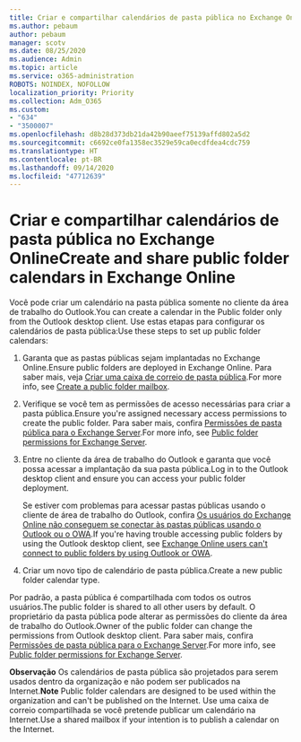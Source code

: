 ```yaml
---
title: Criar e compartilhar calendários de pasta pública no Exchange Online
ms.author: pebaum
author: pebaum
manager: scotv
ms.date: 08/25/2020
ms.audience: Admin
ms.topic: article
ms.service: o365-administration
ROBOTS: NOINDEX, NOFOLLOW
localization_priority: Priority
ms.collection: Adm_O365
ms.custom:
- "634"
- "3500007"
ms.openlocfilehash: d8b28d373db21da42b90aeef75139affd802a5d2
ms.sourcegitcommit: c6692ce0fa1358ec3529e59ca0ecdfdea4cdc759
ms.translationtype: HT
ms.contentlocale: pt-BR
ms.lasthandoff: 09/14/2020
ms.locfileid: "47712639"
---
```

# <a name="create-and-share-public-folder-calendars-in-exchange-online"></a><span data-ttu-id="34b2a-102">Criar e compartilhar calendários de pasta pública no Exchange Online</span><span class="sxs-lookup"><span data-stu-id="34b2a-102">Create and share public folder calendars in Exchange Online</span></span>

<span data-ttu-id="34b2a-103">Você pode criar um calendário na pasta pública somente no cliente da área de trabalho do Outlook.</span><span class="sxs-lookup"><span data-stu-id="34b2a-103">You can create a calendar in the Public folder only from the Outlook desktop client.</span></span> <span data-ttu-id="34b2a-104">Use estas etapas para configurar os calendários de pasta pública:</span><span class="sxs-lookup"><span data-stu-id="34b2a-104">Use these steps to set up public folder calendars:</span></span>

1. <span data-ttu-id="34b2a-105">Garanta que as pastas públicas sejam implantadas no Exchange Online.</span><span class="sxs-lookup"><span data-stu-id="34b2a-105">Ensure public folders are deployed in Exchange Online.</span></span> <span data-ttu-id="34b2a-106">Para saber mais, veja [Criar uma caixa de correio de pasta pública](https://docs.microsoft.com/exchange/collaboration-exo/public-folders/create-public-folder-mailbox).</span><span class="sxs-lookup"><span data-stu-id="34b2a-106">For more info, see [Create a public folder mailbox](https://docs.microsoft.com/exchange/collaboration-exo/public-folders/create-public-folder-mailbox).</span></span> 

2. <span data-ttu-id="34b2a-107">Verifique se você tem as permissões de acesso necessárias para criar a pasta pública.</span><span class="sxs-lookup"><span data-stu-id="34b2a-107">Ensure you're assigned necessary access permissions to create the public folder.</span></span> <span data-ttu-id="34b2a-108">Para saber mais, confira [Permissões de pasta pública para o Exchange Server](https://support.microsoft.com/help/2573274/public-folder-permissions-for-exchange-server).</span><span class="sxs-lookup"><span data-stu-id="34b2a-108">For more info, see [Public folder permissions for Exchange Server](https://support.microsoft.com/help/2573274/public-folder-permissions-for-exchange-server).</span></span> 
  
3. <span data-ttu-id="34b2a-109">Entre no cliente da área de trabalho do Outlook e garanta que você possa acessar a implantação da sua pasta pública.</span><span class="sxs-lookup"><span data-stu-id="34b2a-109">Log in to the Outlook desktop client and ensure you can access your public folder deployment.</span></span>

    <span data-ttu-id="34b2a-110">Se estiver com problemas para acessar pastas públicas usando o cliente de área de trabalho do Outlook, confira [Os usuários do Exchange Online não conseguem se conectar às pastas públicas usando o Outlook ou o OWA](https://aka.ms/pfcte).</span><span class="sxs-lookup"><span data-stu-id="34b2a-110">If you're having trouble accessing public folders by using the Outlook desktop client, see [Exchange Online users can't connect to public folders by using Outlook or OWA](https://aka.ms/pfcte).</span></span>

4. <span data-ttu-id="34b2a-111">Criar um novo tipo de calendário de pasta pública.</span><span class="sxs-lookup"><span data-stu-id="34b2a-111">Create a new public folder calendar type.</span></span>

<span data-ttu-id="34b2a-112">Por padrão, a pasta pública é compartilhada com todos os outros usuários.</span><span class="sxs-lookup"><span data-stu-id="34b2a-112">The public folder is shared to all other users by default.</span></span> <span data-ttu-id="34b2a-113">O proprietário da pasta pública pode alterar as permissões do cliente da área de trabalho do Outlook.</span><span class="sxs-lookup"><span data-stu-id="34b2a-113">Owner of the public folder can change the permissions from Outlook desktop client.</span></span> <span data-ttu-id="34b2a-114">Para saber mais, confira [Permissões de pasta pública para o Exchange Server](https://support.microsoft.com/help/2573274/public-folder-permissions-for-exchange-server).</span><span class="sxs-lookup"><span data-stu-id="34b2a-114">For more info, see [Public folder permissions for Exchange Server](https://support.microsoft.com/help/2573274/public-folder-permissions-for-exchange-server).</span></span>

<span data-ttu-id="34b2a-115">**Observação** Os calendários de pasta pública são projetados para serem usados dentro da organização e não podem ser publicados na Internet.</span><span class="sxs-lookup"><span data-stu-id="34b2a-115">**Note** Public folder calendars are designed to be used within the organization and can't be published on the Internet.</span></span> <span data-ttu-id="34b2a-116">Use uma caixa de correio compartilhada se você pretende publicar um calendário na Internet.</span><span class="sxs-lookup"><span data-stu-id="34b2a-116">Use a shared mailbox if your intention is to publish a calendar on the  Internet.</span></span>